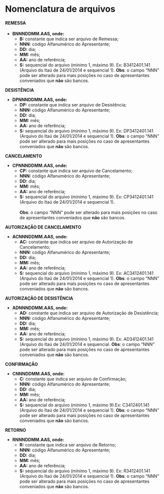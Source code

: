 # Nomenclatura de arquivos

#### REMESSA

* **BNNNDDMM.AAS, onde:**
  * **B:** constante que indica ser arquivo de Remessa;
  * **NNN:** código Alfanumérico do Apresentante;
  * **DD:** dia;
  * **MM:** mês;
  * **AA:** ano de referência;
  * **S:** sequencial do arquivo (mínimo 1, máximo 9). Ex: B3412401.141 (Arquivo do Itaú de 24/01/2014 e sequencial 1). **Obs**: o campo “NNN” pode ser alterado para mais posições no caso de apresentantes conveniados que **não** são bancos.

**DESISTÊNCIA**

* **DPNNNDDMM.AAS, onde:**
  * **DP:** constante que indica ser arquivo de Desistência;
  * **NNN:** código Alfanumérico do Apresentante;
  * **DD:** dia;
  * **MM:** mês;
  * **AA:** ano de referência;
  * **S:** sequencial do arquivo (mínimo 1, máximo 9). Ex: DP3412401.141 (Arquivo do Itaú de 24/01/2014 e sequencial 1). **Obs**: o campo “NNN” pode ser alterado para mais posições no caso de apresentantes conveniados que **não** são bancos.

**CANCELAMENTO**

* **CPNNNDDMM.AAS, onde:**
  * **CP:** constante que indica ser arquivo de Cancelamento;
  * **NNN:** código Alfanumérico do Apresentante;
  * **DD:** dia;
  * **MM:** mês;
  * **AA:** ano de referência;
  * **S:** sequencial do arquivo (mínimo 1, máximo 9). Ex: CP3412401.141 (Arquivo do Itaú de 24/01/2014 e sequencial 1).\
    \
    **Obs**: o campo “NNN” pode ser alterado para mais posições no caso de apresentantes conveniados que **não** são bancos.

**AUTORIZAÇÃO DE CANCELAMENTO**

* **ACNNNDDMM.AAS, onde:**
  * **AC:** constante que indica ser arquivo de Autorização de Cancelamento;
  * **NNN:** código Alfanumérico do Apresentante;
  * **DD:** dia;
  * **MM:** mês;
  * **AA:** ano de referência;
  * **S:** sequencial do arquivo (mínimo 1, máximo 9). Ex: AC3412401.141 (Arquivo do Itaú de 24/01/2014 e sequencial 1). **Obs**: o campo “NNN” pode ser alterado para mais posições no caso de apresentantes conveniados que **não** são bancos.

**AUTORIZAÇÃO DE DESISTÊNCIA**

* **ADNNNDDMM.AAS, onde:**
  * **AD:** constante que indica ser arquivo de Autorização de Desistência;
  * **NNN:** código Alfanumérico do Apresentante;
  * **DD:** dia;
  * **MM:** mês;
  * **AA:** ano de referência;
  * **S:** sequencial do arquivo (mínimo 1, máximo 9). Ex: AD3412401.141 (Arquivo do Itaú de 24/01/2014 e sequencial. **Obs**: o campo “NNN” pode ser alterado para mais posições no caso de apresentantes conveniados que **não** são bancos.

**CONFIRMAÇÃO**

* **CNNNDDMM.AAS, onde:**
  * **C:** constante que indica ser arquivo de Confirmação;
  * **NNN:** código Alfanumérico do Apresentante;
  * **DD:** dia;
  * **MM:** mês;
  * **AA:** ano de referência;
  * **S:** sequencial do arquivo (mínimo 1, máximo 9).Ex: C3412401.141 (Arquivo do Itaú de 24/01/2014 e sequencial 1). **Obs**: o campo “NNN” pode ser alterado para mais posições no caso de apresentantes conveniados que **não** são bancos.

**RETORNO**

* **RNNNDDMM.AAS, onde:**
  * **R:** constante que indica ser arquivo de Retorno;
  * **NNN:** código Alfanumérico do Apresentante;
  * **DD:** dia;
  * **MM:** mês;
  * **AA:** ano de referência;
  * **S:** sequencial do arquivo (mínimo 1, máximo 9). Ex: R3412401.141 (Arquivo do Itaú de 24/01/2014 e sequencial 1). **Obs**: o campo “NNN” pode ser alterado para mais posições no caso de apresentantes conveniados que **não** são bancos.
